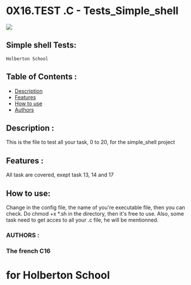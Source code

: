 # 0X16.TEST .C - Tests_Simple_shell

![](https://s3.amazonaws.com/intranet-projects-files/holbertonschool-low_level_programming/235/shell.jpeg)
## Simple shell Tests:
```
Holberton School 
```

## Table of Contents :
* [Description](#description)
* [Features](#features)
* [How to use](#how-to-use)
* [Authors](#authors)

## Description :
This is the file to test all your task, 0 to 20, for the simple_shell project


## Features :
All task are covered, exept task 13, 14 and 17

## How to use: 
Change in the config file, the name of you're executable file, then you can check. Do chmod +x *.sh in the directory, then it's free to use. Also, some task need to get acces to all your .c file, he will be mentionned.

### AUTHORS :

 ### The french C16

# for Holberton School
